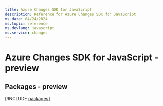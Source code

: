 ```yaml
---
title: Azure Changes SDK for JavaScript
description: Reference for Azure Changes SDK for JavaScript
ms.date: 04/24/2024
ms.topic: reference
ms.devlang: javascript
ms.service: changes
---
```

# Azure Changes SDK for JavaScript - preview
## Packages - preview
[!INCLUDE [packages](changes-index.md)]